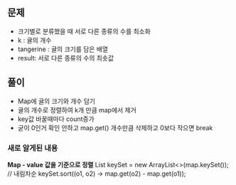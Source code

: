 ## 문제
- 크기별로 분류했을 때 서로 다른 종류의 수를 최소화
- k : 귤의 개수
- tangerine : 귤의 크기를 담은 배열
- result: 서로 다른 종류의 수의 최솟값

## 풀이
- Map에 귤의 크기와 개수 담기
- 귤의 개수로 정렬하여 k개 만큼 map에서 제거
- key값 바꿀때마다 count증가
- 굳이 0인거 확인 안하고 map.get() 개수만큼 삭제하고 0보다 작으면 break

### 새로 알게된 내용
**Map - value 값을 기준으로 정렬**
List<Integer> keySet = new ArrayList<>(map.keySet());
// 내림차순
keySet.sort((o1, o2) -> map.get(o2) - map.get(o1));
